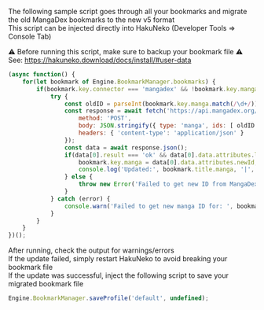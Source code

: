 The following sample script goes through all your bookmarks and migrate the old MangaDex bookmarks to the new v5 format  
This script can be injected directly into HakuNeko (Developer Tools => Console Tab)

:warning: Before running this script, make sure to backup your bookmark file :warning:  
See: https://hakuneko.download/docs/install/#user-data

```javascript
(async function() {
    for(let bookmark of Engine.BookmarkManager.bookmarks) {
        if(bookmark.key.connector === 'mangadex' && !bookmark.key.manga.includes('-')) {
            try {
                const oldID = parseInt(bookmark.key.manga.match(/\d+/));
                const response = await fetch('https://api.mangadex.org/legacy/mapping', {
                    method: 'POST',
                    body: JSON.stringify({ type: 'manga', ids: [ oldID ] }),
                    headers: { 'content-type': 'application/json' }
                });
                const data = await response.json();
                if(data[0].result === 'ok' && data[0].data.attributes.legacyId === oldID) {
                    bookmark.key.manga = data[0].data.attributes.newId;
                    console.log('Updated:', bookmark.title.manga, '|', oldID, '=>', bookmark.key.manga);
                } else {
                    throw new Error('Failed to get new ID from MangaDex API');
                }
            } catch (error) {
                console.warn('Failed to get new manga ID for: ', bookmark.key.manga, error);
            }
        }
    }
})();
```

After running, check the output for warnings/errors  
If the update failed, simply restart HakuNeko to avoid breaking your bookmark file  
If the update was successful, inject the following script to save your migrated bookmark file

```javascript
Engine.BookmarkManager.saveProfile('default', undefined);
```